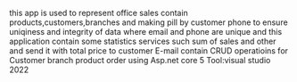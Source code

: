 this app is used to represent office sales 
contain products,customers,branches and making pill
by customer phone to ensure uniqiness and integrity of data
where email and phone are unique
and this application contain some statistics services
such sum of sales and other
and send it with total price to customer E-mail
contain CRUD operatioins for 
Customer
branch
product
order
using Asp.net core 5
Tool:visual studio 2022
